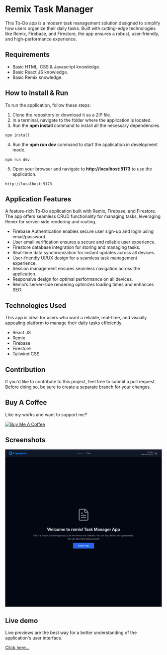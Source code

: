 # Remix Task Manager

This To-Do app is a modern task management solution designed to simplify how users organize their daily tasks. Built with cutting-edge technologies like Remix, Firebase, and Firestore, the app ensures a robust, user-friendly, and high-performance experience.

## Requirements

- Basic HTML, CSS & Javascript knowledge.
- Basic React JS knowledge.
- Basic Remix knowledge.

## How to Install & Run

To run the application, follow these steps:

1. Clone the repository or download it as a ZIP file.
2. In a terminal, navigate to the folder where the application is located.
3. Run the **npm install** command to install all the necessary dependencies.

```shell
npm install
```

4. Run the **npm run dev** command to start the application in development mode.

```shell
npm run dev
```

5. Open your browser and navigate to **http://localhost:5173** to use the application.

```shell
http://localhost:5173
```

## Application Features

A feature-rich To-Do application built with Remix, Firebase, and Firestore. The app offers seamless CRUD functionality for managing tasks, leveraging Remix for server-side rendering and routing.

- Firebase Authentication enables secure user sign-up and login using email/password.
- User email verification ensures a secure and reliable user experience.
- Firestore database integration for storing and managing tasks.
- Real-time data synchronization for instant updates across all devices.
- User-friendly UI/UX design for a seamless task management experience.
- Session management ensures seamless navigation across the application.
- Responsive design for optimal performance on all devices.
- Remix’s server-side rendering optimizes loading times and enhances SEO.

## Technologies Used

This app is ideal for users who want a reliable, real-time, and visually appealing platform to manage their daily tasks efficiently.

- React JS
- Remix
- Firebase
- Firestore
- Tailwind CSS

## Contribution

If you'd like to contribute to this project, feel free to submit a pull request. Before doing so, be sure to create a separate branch for your changes.

## Buy A Coffee

Like my works and want to support me?

<a href="https://www.buymeacoffee.com/hossainpalin" target="_blank"><img src="https://cdn.buymeacoffee.com/buttons/v2/default-blue.png" alt="Buy Me A Coffee" style="height: 45px !important;width: 162.75px !important;" ></a>

## Screenshots

![Screenshot](/public/screenshoot.jpg)

## Live demo

Live previews are the best way for a better understanding of the application's user interface.

[Click here...](https://remix-task-manager.vercel.app/)
